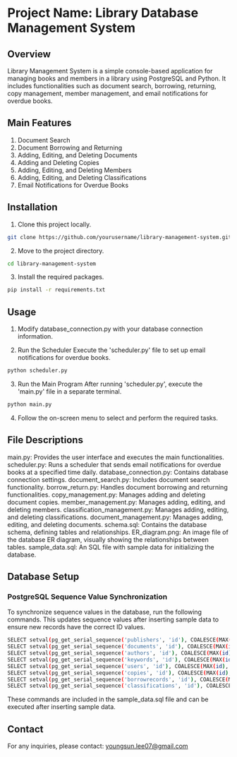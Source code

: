 # Project Name: Library Database Management System

## Overview
Library Management System is a simple console-based application for managing books and members in a library using PostgreSQL and Python. It includes functionalities such as document search, borrowing, returning, copy management, member management, and email notifications for overdue books.

## Main Features
1. Document Search
2. Document Borrowing and Returning
3. Adding, Editing, and Deleting Documents
4. Adding and Deleting Copies
5. Adding, Editing, and Deleting Members
6. Adding, Editing, and Deleting Classifications
7. Email Notifications for Overdue Books

## Installation
1. Clone this project locally.
```bash
git clone https://github.com/yourusername/library-management-system.git
```

2. Move to the project directory.
``` bash
cd library-management-system
``` 

3. Install the required packages.
```bash
pip install -r requirements.txt
```

## Usage
1. Modify database_connection.py with your database connection information. 

2. Run the Scheduler
Execute the 'scheduler.py' file to set up email notifications for overdue books.

```bash
python scheduler.py
```

3. Run the Main Program
After running 'scheduler.py', execute the 'main.py' file in a separate terminal.

```bash
python main.py 
```

4. Follow the on-screen menu to select and perform the required tasks.

## File Descriptions
main.py: Provides the user interface and executes the main functionalities.
scheduler.py: Runs a scheduler that sends email notifications for overdue books at a specified time daily.
database_connection.py: Contains database connection settings.
document_search.py: Includes document search functionality.
borrow_return.py: Handles document borrowing and returning functionalities.
copy_management.py: Manages adding and deleting document copies.
member_management.py: Manages adding, editing, and deleting members.
classification_management.py: Manages adding, editing, and deleting classifications.
document_management.py: Manages adding, editing, and deleting documents.
schema.sql: Contains the database schema, defining tables and relationships.
ER_diagram.png: An image file of the database ER diagram, visually showing the relationships between tables.
sample_data.sql: An SQL file with sample data for initializing the database.

## Database Setup
### PostgreSQL Sequence Value Synchronization
To synchronize sequence values in the database, run the following commands. This updates sequence values after inserting sample data to ensure new records have the correct ID values.

```bash 
SELECT setval(pg_get_serial_sequence('publishers', 'id'), COALESCE(MAX(id), 1) + 1, false) FROM publishers;
SELECT setval(pg_get_serial_sequence('documents', 'id'), COALESCE(MAX(id), 1) + 1, false) FROM documents;
SELECT setval(pg_get_serial_sequence('authors', 'id'), COALESCE(MAX(id), 1) + 1, false) FROM authors;
SELECT setval(pg_get_serial_sequence('keywords', 'id'), COALESCE(MAX(id), 1) + 1, false) FROM keywords;
SELECT setval(pg_get_serial_sequence('users', 'id'), COALESCE(MAX(id), 1) + 1, false) FROM users;
SELECT setval(pg_get_serial_sequence('copies', 'id'), COALESCE(MAX(id), 1) + 1, false) FROM copies;
SELECT setval(pg_get_serial_sequence('borrowrecords', 'id'), COALESCE(MAX(id), 1) + 1, false) FROM borrowrecords;
SELECT setval(pg_get_serial_sequence('classifications', 'id'), COALESCE(MAX(id), 1) + 1, false) FROM classifications;
```
These commands are included in the sample_data.sql file and can be executed after inserting sample data.

## Contact
For any inquiries, please contact: youngsun.lee07@gmail.com 
